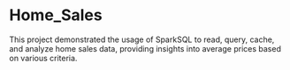 # Home_Sales
 This project demonstrated the usage of SparkSQL to read, query, cache, and analyze home sales data, providing insights into average prices based on various criteria.
